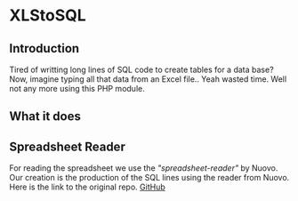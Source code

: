 # XLStoSQL

## Introduction
Tired of writting long lines of SQL code to create tables for a data base? Now, imagine typing all that data from an Excel file.. Yeah wasted time. Well not any more using this PHP module.

## What it does

## Spreadsheet Reader
For reading the spreadsheet we use the *"spreadsheet-reader"* by Nuovo. Our creation is the production of the SQL lines using the reader from Nuovo. Here is the link to the original repo. [GitHub](https://github.com/nuovo/spreadsheet-reader)
